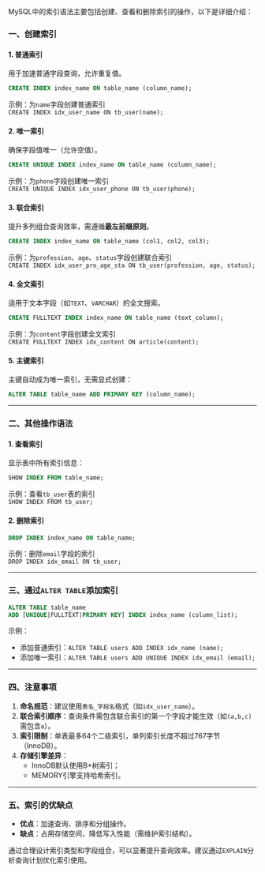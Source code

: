 MySQL中的索引语法主要包括创建、查看和删除索引的操作，以下是详细介绍：

### 一、创建索引
#### 1. **普通索引**
用于加速普通字段查询，允许重复值。
```sql
CREATE INDEX index_name ON table_name (column_name);
```
示例：为`name`字段创建普通索引  
`CREATE INDEX idx_user_name ON tb_user(name);`

#### 2. **唯一索引**
确保字段值唯一（允许空值）。
```sql
CREATE UNIQUE INDEX index_name ON table_name (column_name);
```
示例：为`phone`字段创建唯一索引  
`CREATE UNIQUE INDEX idx_user_phone ON tb_user(phone);`

#### 3. **联合索引**
提升多列组合查询效率，需遵循**最左前缀原则**。
```sql
CREATE INDEX index_name ON table_name (col1, col2, col3);
```
示例：为`profession`、`age`、`status`字段创建联合索引  
`CREATE INDEX idx_user_pro_age_sta ON tb_user(profession, age, status);`

#### 4. **全文索引**
适用于文本字段（如`TEXT`、`VARCHAR`）的全文搜索。
```sql
CREATE FULLTEXT INDEX index_name ON table_name (text_column);
```
示例：为`content`字段创建全文索引  
`CREATE FULLTEXT INDEX idx_content ON article(content);`

#### 5. **主键索引**
主键自动成为唯一索引，无需显式创建：
```sql
ALTER TABLE table_name ADD PRIMARY KEY (column_name);
```

---

### 二、其他操作语法
#### 1. **查看索引**
显示表中所有索引信息：
```sql
SHOW INDEX FROM table_name;
```
示例：查看`tb_user`表的索引  
`SHOW INDEX FROM tb_user;`

#### 2. **删除索引**
```sql
DROP INDEX index_name ON table_name;
```
示例：删除`email`字段的索引  
`DROP INDEX idx_email ON tb_user;`

---

### 三、通过`ALTER TABLE`添加索引
```sql
ALTER TABLE table_name 
ADD [UNIQUE|FULLTEXT|PRIMARY KEY] INDEX index_name (column_list);
```
示例：
- 添加普通索引：`ALTER TABLE users ADD INDEX idx_name (name);`
- 添加唯一索引：`ALTER TABLE users ADD UNIQUE INDEX idx_email (email);`

---

### 四、注意事项
1. **命名规范**：建议使用`表名_字段名`格式（如`idx_user_name`）。
2. **联合索引顺序**：查询条件需包含联合索引的第一个字段才能生效（如`(a,b,c)`需包含`a`）。
3. **索引限制**：单表最多64个二级索引，单列索引长度不超过767字节（InnoDB）。
4. **存储引擎差异**：
    - InnoDB默认使用B+树索引；
    - MEMORY引擎支持哈希索引。

---

### 五、索引的优缺点
- **优点**：加速查询、排序和分组操作。
- **缺点**：占用存储空间，降低写入性能（需维护索引结构）。

通过合理设计索引类型和字段组合，可以显著提升查询效率。建议通过`EXPLAIN`分析查询计划优化索引使用。